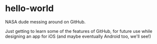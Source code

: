 # hello-world
NASA dude messing around on GitHub.

Just getting to learn some of the features of GitHub, for future use while designing an app for iOS (and maybe eventually Android too, we'll see!)
